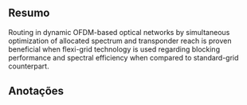 ## Resumo

 Routing in dynamic OFDM-based optical networks by simultaneous optimization of allocated spectrum and transponder reach is proven beneficial when flexi-grid technology is used regarding blocking performance and spectral efficiency when compared to standard-grid counterpart.


## Anotações

